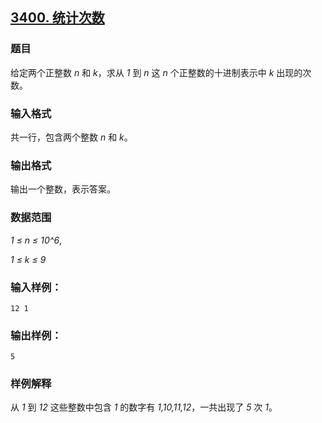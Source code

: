 ## [3400. 统计次数](https://www.acwing.com/problem/content/3403/)

### 题目

给定两个正整数 *n* 和 *k*，求从 *1* 到 *n* 这 *n* 个正整数的十进制表示中 *k* 出现的次数。

### 输入格式

共一行，包含两个整数 *n* 和 *k*。

### 输出格式

输出一个整数，表示答案。

### 数据范围

*1 ≤ n ≤ 10^6*,

*1 ≤ k ≤ 9*

### 输入样例：

```
12 1
```

### 输出样例：

```
5
```

### 样例解释

从 *1* 到 *12* 这些整数中包含 *1* 的数字有 *1,10,11,12*，一共出现了 *5* 次 *1*。

